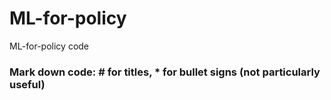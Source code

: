# ML-for-policy
ML-for-policy code

### Mark down code: # for titles, * for bullet signs (not particularly useful)
